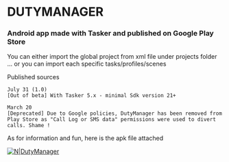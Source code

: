 # DUTYMANAGER

### Android app made with Tasker and published on Google Play Store

You can either import the global project from xml file under projects folder ... or you can import each specific tasks/profiles/scenes

Published sources
```
July 31 (1.0) 
[Out of beta] With Tasker 5.x - minimal Sdk version 21+
```

```
March 20 
[Deprecated] Due to Google policies, DutyManager has been removed from Play Store as "Call Log or SMS data" permissions were used to divert calls. Shame !
```
As for information and fun, here is the apk file attached

[![N|DutyManager](https://upload.wikimedia.org/wikipedia/commons/c/cd/Get_it_on_Google_play.svg)](https://play.google.com/store/apps/details?id=fr.baudbox.apps.dutymanager)
